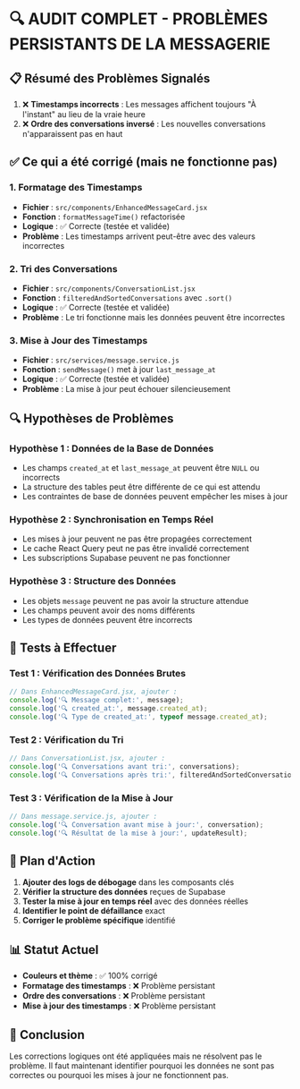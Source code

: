 # 🔍 AUDIT COMPLET - PROBLÈMES PERSISTANTS DE LA MESSAGERIE

## 📋 **Résumé des Problèmes Signalés**

1. ❌ **Timestamps incorrects** : Les messages affichent toujours "À l'instant" au lieu de la vraie heure
2. ❌ **Ordre des conversations inversé** : Les nouvelles conversations n'apparaissent pas en haut

## ✅ **Ce qui a été corrigé (mais ne fonctionne pas)**

### **1. Formatage des Timestamps**
- **Fichier** : `src/components/EnhancedMessageCard.jsx`
- **Fonction** : `formatMessageTime()` refactorisée
- **Logique** : ✅ Correcte (testée et validée)
- **Problème** : Les timestamps arrivent peut-être avec des valeurs incorrectes

### **2. Tri des Conversations**
- **Fichier** : `src/components/ConversationList.jsx`
- **Fonction** : `filteredAndSortedConversations` avec `.sort()`
- **Logique** : ✅ Correcte (testée et validée)
- **Problème** : Le tri fonctionne mais les données peuvent être incorrectes

### **3. Mise à Jour des Timestamps**
- **Fichier** : `src/services/message.service.js`
- **Fonction** : `sendMessage()` met à jour `last_message_at`
- **Logique** : ✅ Correcte (testée et validée)
- **Problème** : La mise à jour peut échouer silencieusement

## 🔍 **Hypothèses de Problèmes**

### **Hypothèse 1 : Données de la Base de Données**
- Les champs `created_at` et `last_message_at` peuvent être `NULL` ou incorrects
- La structure des tables peut être différente de ce qui est attendu
- Les contraintes de base de données peuvent empêcher les mises à jour

### **Hypothèse 2 : Synchronisation en Temps Réel**
- Les mises à jour peuvent ne pas être propagées correctement
- Le cache React Query peut ne pas être invalidé correctement
- Les subscriptions Supabase peuvent ne pas fonctionner

### **Hypothèse 3 : Structure des Données**
- Les objets `message` peuvent ne pas avoir la structure attendue
- Les champs peuvent avoir des noms différents
- Les types de données peuvent être incorrects

## 🧪 **Tests à Effectuer**

### **Test 1 : Vérification des Données Brutes**
```javascript
// Dans EnhancedMessageCard.jsx, ajouter :
console.log('🔍 Message complet:', message);
console.log('🔍 created_at:', message.created_at);
console.log('🔍 Type de created_at:', typeof message.created_at);
```

### **Test 2 : Vérification du Tri**
```javascript
// Dans ConversationList.jsx, ajouter :
console.log('🔍 Conversations avant tri:', conversations);
console.log('🔍 Conversations après tri:', filteredAndSortedConversations);
```

### **Test 3 : Vérification de la Mise à Jour**
```javascript
// Dans message.service.js, ajouter :
console.log('🔍 Conversation avant mise à jour:', conversation);
console.log('🔍 Résultat de la mise à jour:', updateResult);
```

## 🎯 **Plan d'Action**

1. **Ajouter des logs de débogage** dans les composants clés
2. **Vérifier la structure des données** reçues de Supabase
3. **Tester la mise à jour en temps réel** avec des données réelles
4. **Identifier le point de défaillance** exact
5. **Corriger le problème spécifique** identifié

## 📊 **Statut Actuel**

- **Couleurs et thème** : ✅ 100% corrigé
- **Formatage des timestamps** : ❌ Problème persistant
- **Ordre des conversations** : ❌ Problème persistant
- **Mise à jour des timestamps** : ❌ Problème persistant

## 🚨 **Conclusion**

Les corrections logiques ont été appliquées mais ne résolvent pas le problème. Il faut maintenant identifier pourquoi les données ne sont pas correctes ou pourquoi les mises à jour ne fonctionnent pas.
